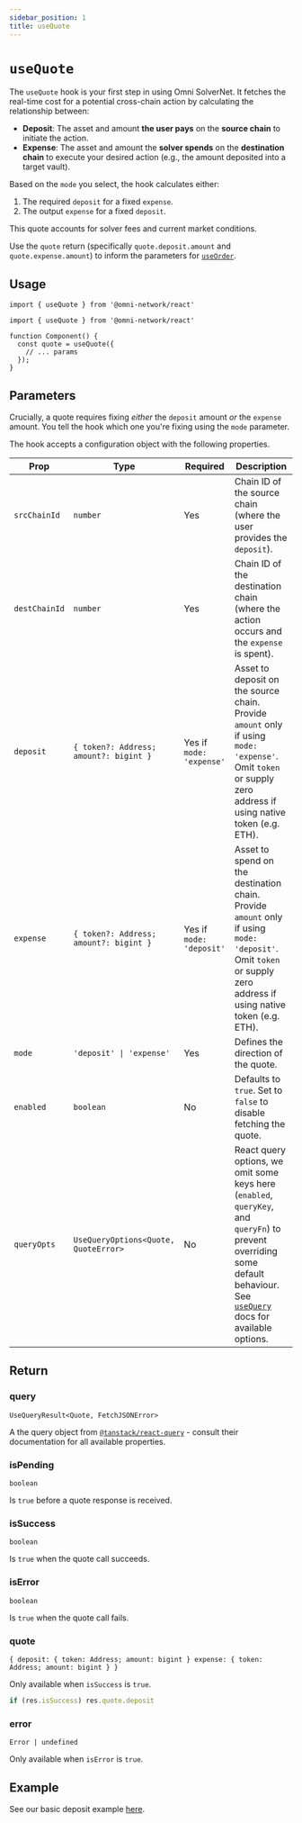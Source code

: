 ```yaml
---
sidebar_position: 1
title: useQuote
---
```


# `useQuote`

The `useQuote` hook is your first step in using Omni SolverNet. It fetches the real-time cost for a potential cross-chain action by calculating the relationship between:

*   **Deposit**: The asset and amount **the user pays** on the **source chain** to initiate the action.
*   **Expense**: The asset and amount the **solver spends** on the **destination chain** to execute your desired action (e.g., the amount deposited into a target vault).

Based on the `mode` you select, the hook calculates either:

1.  The required `deposit` for a fixed `expense`.
2.  The output `expense` for a fixed `deposit`.

This quote accounts for solver fees and current market conditions.

Use the `quote` return (specifically `quote.deposit.amount` and `quote.expense.amount`) to inform the parameters for [`useOrder`](/sdk/hooks/useOrder.mdx).

## Usage

`import { useQuote } from '@omni-network/react'`

```tsx
import { useQuote } from '@omni-network/react'

function Component() {
  const quote = useQuote({
    // ... params
  });
}
```

## Parameters

Crucially, a quote requires fixing *either* the `deposit` amount *or* the `expense` amount. You tell the hook which one you're fixing using the `mode` parameter.

The hook accepts a configuration object with the following properties.

| Prop          | Type                                   | Required | Description                                                                                                                                |
| ------------- | -------------------------------------- | -------- | ------------------------------------------------------------------------------------------------------------------------------------------ |
| `srcChainId`  | `number`                               | Yes      | Chain ID of the source chain (where the user provides the `deposit`).                                       |
| `destChainId` | `number`                               | Yes      | Chain ID of the destination chain (where the action occurs and the `expense` is spent).                                               |
| `deposit`     | `{ token?: Address; amount?: bigint }` | Yes if `mode: 'expense'` | Asset to deposit on the source chain. Provide `amount` only if using `mode: 'expense'`. Omit `token` or supply zero address if using native token (e.g. ETH).                                    |
| `expense`     | `{ token?: Address; amount?: bigint }` | Yes if `mode: 'deposit'` | Asset to spend on the destination chain. Provide `amount` only if using `mode: 'deposit'`. Omit `token` or supply zero address if using native token (e.g. ETH).                                     |
| `mode`        | `'deposit' \| 'expense'`               | Yes      | Defines the direction of the quote. |
| `enabled`     | `boolean`                              | No       | Defaults to `true`. Set to `false` to disable fetching the quote.                                                                          |
| `queryOpts`     | `UseQueryOptions<Quote, QuoteError>` | No       | React query options, we omit some keys here (`enabled`, `queryKey`, and `queryFn`) to prevent overriding some default behaviour. See [`useQuery`](https://tanstack.com/query/latest/docs/react/reference/useQuery) docs for available options. |


## Return

### query

`UseQueryResult<Quote, FetchJSONError>`

A the query object from [`@tanstack/react-query`](https://tanstack.com/query/latest/docs/react/reference/useQuery) - consult their documentation for all available properties.

### isPending

`boolean`

Is `true` before a quote response is received.

### isSuccess

`boolean`

Is `true` when the quote call succeeds.

### isError

`boolean`

Is `true` when the quote call fails.

### quote

`{ deposit: { token: Address; amount: bigint } expense: { token: Address; amount: bigint } }`

Only available when `isSuccess` is `true`.

```typescript
if (res.isSuccess) res.quote.deposit
```

### error
`Error | undefined`

Only available when `isError` is `true`.

## Example

See our basic deposit example [here](/sdk/getting-started/basic-deposit).
